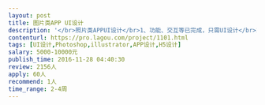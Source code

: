 ```yaml
---                
layout: post       
title: 图片类APP UI设计           
description: '</br>照片类APPUI设计</br>1、功能、交互等已完成，只需UI设计</br>2、扁平化，简约风格，</br>3、年内完成</br>'     
contenturl: https://pro.lagou.com/project/1101.html      
tags: [UI设计,Photoshop,illustrator,APP设计,H5设计]            
salary: 5000-10000元          
publish_time: 2016-11-28 04:40:30         
review: 2156人                   
apply: 60人                   
recommend: 1人                   
time_range: 2-4周              
---                 
```

